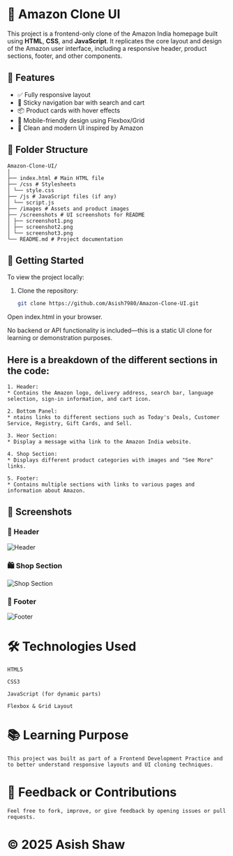 # 🛒 Amazon Clone UI

This project is a frontend-only clone of the Amazon India homepage built using **HTML**, **CSS**, and **JavaScript**. It replicates the core layout and design of the Amazon user interface, including a responsive header, product sections, footer, and other components.

## 🔧 Features

- ✅ Fully responsive layout
- 🧭 Sticky navigation bar with search and cart
- 📦 Product cards with hover effects
- 📱 Mobile-friendly design using Flexbox/Grid
- 🎨 Clean and modern UI inspired by Amazon

## 📁 Folder Structure
```
Amazon-Clone-UI/
│
├── index.html # Main HTML file
├── /css # Stylesheets
│ └── style.css
├── /js # JavaScript files (if any)
│ └── script.js
├── /images # Assets and product images
├── /screenshots # UI screenshots for README
│ ├── screenshot1.png
│ ├── screenshot2.png
│ └── screenshot3.png
└── README.md # Project documentation
```
## 🚀 Getting Started

To view the project locally:

1. Clone the repository:
   ```bash
   git clone https://github.com/Asish7980/Amazon-Clone-UI.git
Open index.html in your browser.

No backend or API functionality is included—this is a static UI clone for learning or demonstration purposes.

## Here is a breakdown of the different sections in the code:
```
1. Header:
* Contains the Amazon logo, delivery address, search bar, language selection, sign-in information, and cart icon.

2. Bottom Panel:
* ntains links to different sections such as Today's Deals, Customer Service, Registry, Gift Cards, and Sell.

3. Heor Section:
* Display a message witha link to the Amazon India website.

4. Shop Section:
* Displays different product categories with images and "See More" links.

5. Footer:
* Contains multiple sections with links to various pages and information about Amazon.
```
## 📸 Screenshots

### 🧭 Header
![Header](screenshots/amazon1.png)

### 🛍️ Shop Section
![Shop Section](screenshots/amazon2.png)

### 🔻 Footer
![Footer](screenshots/amazon3.png)


# 🛠️ Technologies Used
```
HTML5

CSS3

JavaScript (for dynamic parts)

Flexbox & Grid Layout
```
# 📚 Learning Purpose
```
This project was built as part of a Frontend Development Practice and to better understand responsive layouts and UI cloning techniques.
```
# 📩 Feedback or Contributions
```
Feel free to fork, improve, or give feedback by opening issues or pull requests.
```
# © 2025 Asish Shaw
